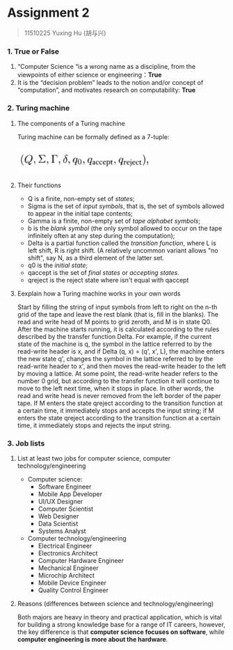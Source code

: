# Assignment 2

> 11510225 Yuxing Hu (胡与兴)

### 1. True or False

1.  “Computer Science “is a wrong name as a discipline, from the viewpoints of either science or engineering：**True**
2. It is the “decision problem” leads to the notion and/or concept of “computation”, and motivates research on computability: **True**

### 2. Turing machine

1. The components of a Turing machine

   Turing machine can be formally defined as a 7-tuple: 

   <img src="turing.png" width="300"/>

2. Their functions

   * Q is a finite, non-empty set of *states*;
   * Sigma is the set of *input symbols*, that is, the set of symbols allowed to appear in the initial tape contents;
   * Gamma is a finite, non-empty set of *tape alphabet symbols*;
   * b is the *blank symbol* (the only symbol allowed to occur on the tape infinitely often at any step during the computation);
   * Delta is a partial function called the *transition function*, where L is left shift, R is right shift. (A relatively uncommon variant allows "no shift", say N, as a third element of the latter set.
   * q0 is the *initial state*;
   * qaccept is the set of *final states* or *accepting states*.
   * qreject is the reject state where isn't equal with qaccept

3. Eexplain how a Turing machine works in your own words

   Start by filling the string of input symbols from left to right on the n-th grid of the tape and leave the rest blank (that is, fill in the blanks). The read and write head of M points to grid zeroth, and M is in state Q0. After the machine starts running, it is calculated according to the rules described by the transfer function Delta. For example, if the current state of the machine is q, the symbol in the lattice referred to by the read-write header is x, and if Delta (q, x) = (q', x', L), the machine enters the new state q', changes the symbol in the lattice referred to by the read-write header to x', and then moves the read-write header to the left by moving a lattice. At some point, the read-write header refers to the number 0 grid, but according to the transfer function it will continue to move to the left next time, when it stops in place. In other words, the read and write head is never removed from the left border of the paper tape. If M enters the state qreject according to the transition function at a certain time, it immediately stops and accepts the input string; if M enters the state qreject according to the transition function at a certain time, it immediately stops and rejects the input string.

### 3. Job lists

1. List at least two jobs for computer science, computer technology/engineering

   * Computer science:
     * Software Engineer
     * Mobile App Developer
     * UI/UX Designer
     * Computer Scientist
     * Web Designer
     * Data Scientist
     * Systems Analyst
   * Computer technology/engineering
     - Electrical Engineer
     - Electronics Architect
     - Computer Hardware Engineer
     - Mechanical Engineer
     - Microchip Architect
     - Mobile Device Engineer
     - Quality Control Engineer

2. Reasons (differences between science and technology/engineering)

   Both majors are heavy in theory and practical application, which is vital for building a strong knowledge base for a range of IT careers, however, the key difference is that **computer science focuses on software**, while **computer engineering is more about the hardware**.